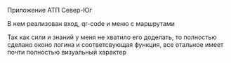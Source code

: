 Приложение АТП Север-Юг

В нем реализован вход, qr-code и меню с маршрутами

Так как сили и знаний у меня не хватило его доделать, то полностью сделано оконо логина и соответсвующая функция, все отальное имеет почти полностью визуальный характер
